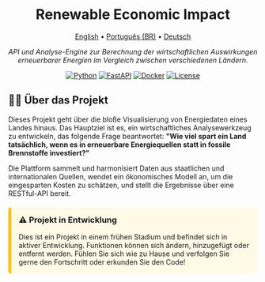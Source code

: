 <div align="center">
  <h1>Renewable Economic Impact</h1>
  <p>
  <p align="center">
  <a href="README.md">English</a> •
  <a href="README.pt-BR.md">Português (BR)</a> •
  <a href="README.de.md">Deutsch</a>
</p>
    <em>API und Analyse-Engine zur Berechnung der wirtschaftlichen Auswirkungen erneuerbarer Energien im Vergleich zwischen verschiedenen Ländern.</em>
  </p>
  
  <p>
    <a href="#"><img alt="Python" src="https://img.shields.io/badge/Python-3.12.7-3776AB?style=for-the-badge&logo=python&logoColor=white"></a>
    <a href="#"><img alt="FastAPI" src="https://img.shields.io/badge/FastAPI-0.109-009688?style=for-the-badge&logo=fastapi&logoColor=white"></a>
    <a href="#"><img alt="Docker" src="https://img.shields.io/badge/Docker-24.0-2496ED?style=for-the-badge&logo=docker&logoColor=white"></a>
    <a href="LICENSE.txt"><img alt="License" src="https://img.shields.io/badge/License-MIT-yellow.svg?style=for-the-badge"></a>
  </p>
</div>

<h2 id="-über-das-projekt">🐱‍👤 Über das Projekt</h2>

<p>
  Dieses Projekt geht über die bloße Visualisierung von Energiedaten eines Landes hinaus. Das Hauptziel ist es, ein wirtschaftliches Analysewerkzeug zu entwickeln, das folgende Frage beantwortet: <b>"Wie viel spart ein Land tatsächlich, wenn es in erneuerbare Energiequellen statt in fossile Brennstoffe investiert?"</b>
</p>
<p>
  Die Plattform sammelt und harmonisiert Daten aus staatlichen und internationalen Quellen, wendet ein ökonomisches Modell an, um die eingesparten Kosten zu schätzen, und stellt die Ergebnisse über eine RESTful-API bereit.
</p>

<p align="center">
<div style="background-color: #fff9e6; border-left: 6px solid #ffc107; padding: 15px; margin: 20px 0; border-radius: 5px;">
<h3 style="margin-top: 0;">⚠️ Projekt in Entwicklung</h3>
<p style="margin-bottom: 0;">
    Dies ist ein Projekt in einem frühen Stadium und befindet sich in aktiver Entwicklung. Funktionen können sich ändern, hinzugefügt oder entfernt werden. Fühlen Sie sich wie zu Hause und verfolgen Sie gerne den Fortschritt oder erkunden Sie den Code!
</p>
